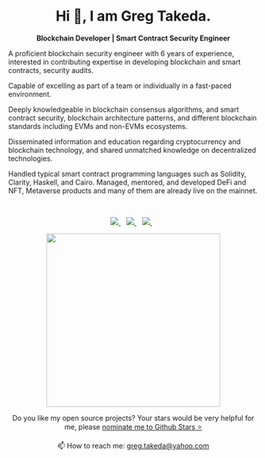 

<h1 align='center'>
  Hi 👋, I am Greg Takeda.
</h1>

<p align='center'>
  <b>Blockchain Developer | Smart Contract Security Engineer</b>
</p>

<p align='left'>
  A proficient blockchain security engineer with 6 years of experience, interested in contributing expertise in developing blockchain and smart contracts, security audits. 

Capable of excelling as part of a team or individually in a fast-paced environment. 

Deeply knowledgeable in blockchain consensus algorithms, and smart contract security, blockchain architecture patterns, and different blockchain standards including EVMs and non-EVMs ecosystems.

Disseminated information and education regarding cryptocurrency and blockchain technology, and shared unmatched knowledge on decentralized technologies.

Handled typical smart contract programming languages such as Solidity, Clarity, Haskell, and Cairo.
Managed, mentored, and developed DeFi and NFT, Metaverse products and many of them are already live on the mainnet.

</p>

<br>

<p align='center'>
  
  <a href="https://www.linkedin.com/in/GregTakeda/">
    <img src="https://img.shields.io/badge/linkedin-%230077B5.svg?&style=for-the-badge&logo=linkedin&logoColor=white" />
  </a>&nbsp;&nbsp;
  <a href="https://twitter.com/GregTakeda">
    <img src="https://img.shields.io/badge/Twitter-1DA1F2?style=for-the-badge&logo=twitter&logoColor=white" />        
  </a>&nbsp;&nbsp;
  <a href="https://t.me/GregTakeda">
    <img src="https://img.shields.io/badge/Telegram-2CA5E0?style=for-the-badge&logo=telegram&logoColor=white" />        
  </a>&nbsp;&nbsp;
  
</p>

<p align='center'>
  <a href="#"><img src="https://github-readme-stats.vercel.app/api?username=GregTakeda&show_icons=true&count_private=true&theme=dark" width="350"></a>
</p>

<p align='center'>
  Do you like my open source projects? Your stars would be very helpful for me, please <a href='https://stars.github.com/nominate/'>nominate me to Github Stars ⭐</a>
</p>

<p align='center'>
  📫 How to reach me: <a href='mailto:greg.takeda@yahoo.com'>greg.takeda@yahoo.com</a>
</p>
